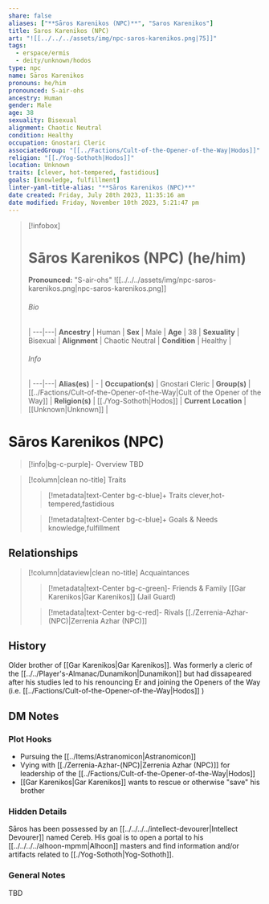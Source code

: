 ```yaml
---
share: false
aliases: ["**Sāros Karenikos (NPC)**", "Saros Karenikos"] 
title: Saros Karenikos (NPC)
art: "![[../../../assets/img/npc-saros-karenikos.png|75]]"
tags:
  - erspace/ermis
  - deity/unknown/hodos
type: npc
name: Sāros Karenikos
pronouns: he/him 
pronounced: S-air-ohs
ancestry: Human 
gender: Male
age: 38
sexuality: Bisexual 
alignment: Chaotic Neutral 
condition: Healthy
occupation: Gnostari Cleric
associatedGroup: "[[../Factions/Cult-of-the-Opener-of-the-Way|Hodos]]"
religion: "[[./Yog-Sothoth|Hodos]]"
location: Unknown
traits: [clever, hot-tempered, fastidious]
goals: [knowledge, fulfillment]
linter-yaml-title-alias: "**Sāros Karenikos (NPC)**"
date created: Friday, July 28th 2023, 11:35:16 am
date modified: Friday, November 10th 2023, 5:21:47 pm
---
```


> [!infobox]
> # Sāros Karenikos (NPC) (he/him)
> **Pronounced:**  "S-air-ohs"
> ![[../../../assets/img/npc-saros-karenikos.png|npc-saros-karenikos.png]]
> ###### Bio
>  |
> ---|---|
> **Ancestry** | Human |
> **Sex** | Male |
> **Age** | 38 |
> **Sexuality** | Bisexual |
> **Alignment** | Chaotic Neutral |
> **Condition** | Healthy |
> ###### Info
>  |
> ---|---|
> **Alias(es)** | \- |
> **Occupation(s)** | Gnostari Cleric |
> **Group(s)** | [[../Factions/Cult-of-the-Opener-of-the-Way|Cult of the Opener of the Way]] |
> **Religion(s)** | [[./Yog-Sothoth|Hodos]] |
> **Current Location** | [[Unknown|Unknown]] |

# **Sāros Karenikos (NPC)**
> [!info|bg-c-purple]- Overview
TBD

> [!column|clean no-title] Traits
> > [!metadata|text-Center bg-c-blue]+ Traits
> > clever,hot-tempered,fastidious
> 
> > [!metadata|text-Center bg-c-blue]+ Goals & Needs
> > knowledge,fulfillment

## Relationships
> [!column|dataview|clean no-title] Acquaintances
> > [!metadata|text-Center bg-c-green]- Friends & Family
> > [[Gar Karenikos|Gar Karenikos]] (Jail Guard)
> 
> > [!metadata|text-Center bg-c-red]- Rivals
> > [[./Zerrenia-Azhar-(NPC)|Zerrenia Azhar (NPC)]]
>

## History

Older brother of [[Gar Karenikos|Gar Karenikos]]. Was formerly a cleric of the [[../../Player's-Almanac/Dunamikon|Dunamikon]] but had dissapeared after his studies led to his renouncing Er and joining the Openers of the Way  (i.e.  [[../Factions/Cult-of-the-Opener-of-the-Way|Hodos]] )

## DM Notes
### Plot Hooks

- Pursuing the [[../Items/Astranomicon|Astranomicon]] 
- Vying with [[./Zerrenia-Azhar-(NPC)|Zerrenia Azhar (NPC)]] for leadership of the [[../Factions/Cult-of-the-Opener-of-the-Way|Hodos]]
- [[Gar Karenikos|Gar Karenikos]] wants to rescue or otherwise "save" his brother 

### Hidden Details

Sāros has been possessed by an [[../../../../intellect-devourer|Intellect Devourer]] named Cereb. His goal is to open a portal to his [[../../../../alhoon-mpmm|Alhoon]] masters and find information and/or artifacts related to [[./Yog-Sothoth|Yog-Sothoth]]. 

### General Notes

TBD

```statblock
```
